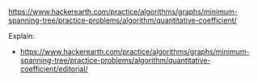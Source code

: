 https://www.hackerearth.com/practice/algorithms/graphs/minimum-spanning-tree/practice-problems/algorithm/quantitative-coefficient/

Explain:
- https://www.hackerearth.com/practice/algorithms/graphs/minimum-spanning-tree/practice-problems/algorithm/quantitative-coefficient/editorial/
